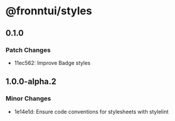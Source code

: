 # @fronntui/styles

## 0.1.0

### Patch Changes

- 11ec562: Improve Badge styles

## 1.0.0-alpha.2

### Minor Changes

- 1e14e1d: Ensure code conventions for stylesheets with stylelint
